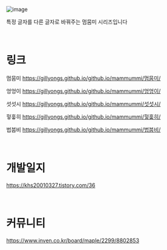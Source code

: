 ![image](https://user-images.githubusercontent.com/101636590/214241775-4c016f1b-9efa-4245-adff-1c960257404a.png)

특정 글자를 다른 글자로 바꿔주는 멈뭄미 시리즈입니다

<br>

# 링크

멈뭄미 https://gillyongs.github.io/github.io/mammummi/멈뭄미/

엉엉이 https://gillyongs.github.io/github.io/mammummi/엉엉이/

섯섯시 https://gillyongs.github.io/github.io/mammummi/섯섯시/

헣훟히 https://gillyongs.github.io/github.io/mammummi/헣훟히/

법붑비 https://gillyongs.github.io/github.io/mammummi/법붑비/


<br>

# 개발일지

https://khs20010327.tistory.com/36

<br>

# 커뮤니티

https://www.inven.co.kr/board/maple/2299/8802853
